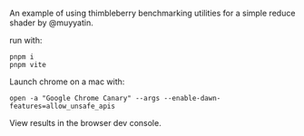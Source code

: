 An example of using thimbleberry benchmarking utilities for a simple reduce shader by @muyyatin.

run with:

```
pnpm i
pnpm vite 
```

Launch chrome on a mac with:
```
open -a "Google Chrome Canary" --args --enable-dawn-features=allow_unsafe_apis
```

View results in the browser dev console.


